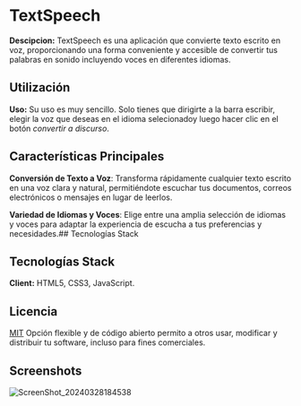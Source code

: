 # TextSpeech
**Descipcion:** TextSpeech es una aplicación que convierte texto escrito en voz, proporcionando una forma conveniente y accesible de convertir tus palabras en sonido incluyendo voces en diferentes idiomas.

## Utilización

**Uso:** Su uso es muy sencillo. Solo tienes que dirigirte a la barra  escribir, elegir la voz que deseas en el idioma selecionadoy luego hacer clic en el botón *convertir a discurso*.

## Características Principales

**Conversión de Texto a Voz**: Transforma rápidamente cualquier texto escrito en una voz clara y natural, permitiéndote escuchar tus documentos, correos electrónicos o mensajes en lugar de leerlos.

**Variedad de Idiomas y Voces**: Elige entre una amplia selección de idiomas y voces para adaptar la experiencia de escucha a tus preferencias y necesidades.## Tecnologías Stack

## Tecnologías Stack

**Client:** HTML5, CSS3, JavaScript.

## Licencia

[MIT](https://choosealicense.com/licenses/mit/) Opción flexible y de código abierto permito a otros usar, modificar y distribuir tu software, incluso para fines comerciales.



## Screenshots

![ScreenShot_20240328184538](https://github.com/joosudev/TextSpeech/assets/47118243/e87f0c41-bed9-43e8-9050-674cfe147a58)



